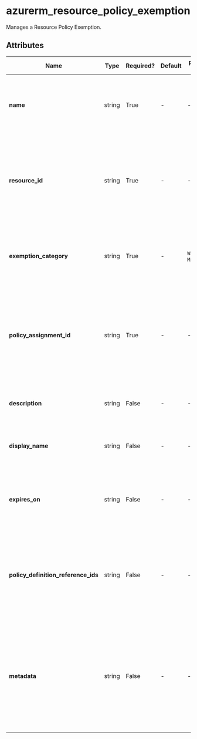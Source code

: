 # azurerm_resource_policy_exemption

Manages a Resource Policy Exemption.

## Attributes

| Name | Type | Required? | Default  | possible values | Description |
| ---- | ---- | --------- | -------- | ----------- | ----------- |
| **name** | string | True | -  |  -  | The name of the Policy Exemption. Changing this forces a new resource to be created. | 
| **resource_id** | string | True | -  |  -  | The Resource ID where the Policy Exemption should be applied. Changing this forces a new resource to be created. | 
| **exemption_category** | string | True | -  |  `Waiver`, `Mitigated`  | The category of this policy exemption. Possible values are `Waiver` and `Mitigated`. | 
| **policy_assignment_id** | string | True | -  |  -  | The ID of the Policy Assignment to be exempted at the specified Scope. Changing this forces a new resource to be created. | 
| **description** | string | False | -  |  -  | A description to use for this Policy Exemption. | 
| **display_name** | string | False | -  |  -  | A friendly display name to use for this Policy Exemption. | 
| **expires_on** | string | False | -  |  -  | The expiration date and time in UTC ISO 8601 format of this policy exemption. | 
| **policy_definition_reference_ids** | string | False | -  |  -  | The policy definition reference ID list when the associated policy assignment is an assignment of a policy set definition. | 
| **metadata** | string | False | -  |  -  | The metadata for this policy exemption. This is a JSON string representing additional metadata that should be stored with the policy exemption. | 

